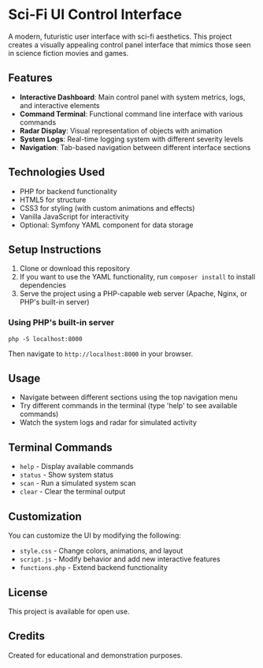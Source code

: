 # Sci-Fi UI Control Interface

A modern, futuristic user interface with sci-fi aesthetics. This project creates a visually appealing control panel interface that mimics those seen in science fiction movies and games.

## Features

- **Interactive Dashboard**: Main control panel with system metrics, logs, and interactive elements
- **Command Terminal**: Functional command line interface with various commands
- **Radar Display**: Visual representation of objects with animation
- **System Logs**: Real-time logging system with different severity levels
- **Navigation**: Tab-based navigation between different interface sections

## Technologies Used

- PHP for backend functionality
- HTML5 for structure
- CSS3 for styling (with custom animations and effects)
- Vanilla JavaScript for interactivity
- Optional: Symfony YAML component for data storage

## Setup Instructions

1. Clone or download this repository
2. If you want to use the YAML functionality, run `composer install` to install dependencies
3. Serve the project using a PHP-capable web server (Apache, Nginx, or PHP's built-in server)

### Using PHP's built-in server

```
php -S localhost:8000
```

Then navigate to `http://localhost:8000` in your browser.

## Usage

- Navigate between different sections using the top navigation menu
- Try different commands in the terminal (type 'help' to see available commands)
- Watch the system logs and radar for simulated activity

## Terminal Commands

- `help` - Display available commands
- `status` - Show system status
- `scan` - Run a simulated system scan
- `clear` - Clear the terminal output

## Customization

You can customize the UI by modifying the following:

- `style.css` - Change colors, animations, and layout
- `script.js` - Modify behavior and add new interactive features
- `functions.php` - Extend backend functionality

## License

This project is available for open use.

## Credits

Created for educational and demonstration purposes.
